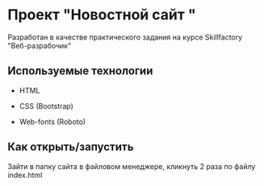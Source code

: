 # Проект "Новостной сайт "

Разработан в качестве практического задания на курсе Skillfactory "Веб-разрабочик"


## Используемые технологии

* HTML

* CSS (Bootstrap)

* Web-fonts (Roboto)

## Как открыть/запустить

Зайти в папку сайта в файловом менеджере, кликнуть 2 раза по файлу index.html